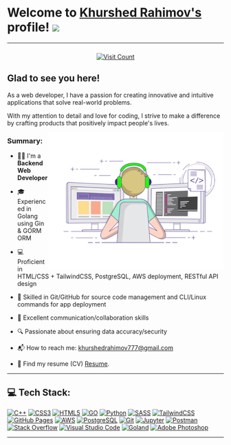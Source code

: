 # Welcome to [Khurshed Rahimov's](https://github.com/khurshedrahimov) profile! <a href="https://www.aswinbarath.me/"><img src="https://media.giphy.com/media/hvRJCLFzcasrR4ia7z/giphy.gif" width="25px"></a>



---
###


<p style="text-align:center">
<a href="https://visitcount.itsvg.in">
<img src="https://visitcount.itsvg.in/api?id=khurshedrahimov&icon=0&color=0" alt="Visit Count">
</a>
</p>



###

## Glad to see you here! &nbsp; 

As a web developer, I have a passion for creating innovative and intuitive applications that solve real-world problems.

With my attention to detail and love for coding, I strive to make a difference by crafting products that positively impact people's lives.


<img align="right" alt="GIF" src="https://github.com/khurshedrahimov/khurshedrahimov/blob/main/coding.gif" width="408" height="318" />


### Summary:

- 👨‍🎓 I'm a **Backend Web Developer**
- ‍🎓 Experienced in Golang using Gin & GORM ORM
- 💻 Proficient in HTML/CSS + TailwindCSS, PostgreSQL, AWS deployment, RESTful API design
- 🚀 Skilled in Git/GitHub for source code management and CLI/Linux commands for app deployment
- 💬 Excellent communication/collaboration skills
- 🔍 Passionate about ensuring data accuracy/security

- 📬 How to reach me: [khurshedrahimov777@gmail.com](mailto:khurshedrahimov777@gmail.com)
- 📝 Find my resume (CV)  [Resume](https://drive.google.com/file/d/1a5ljqKa5_HBMKVcwSBT_rx5UW2GjNH00/view?usp=sharing).


---

##  💻 Tech Stack:

<p>
  </a>
    <a href="#"><img alt="C++" src="https://img.shields.io/badge/c++-%2300599C.svg?style=for-the-badge&logo=c%2B%2B&logoColor=white"></a>
    <a href="#"><img alt="CSS3" src="https://img.shields.io/badge/css3-%231572B6.svg?style=for-the-badge&logo=css3&logoColor=white"></a>
    <a href="#"><img alt="HTML5" src="https://img.shields.io/badge/html5-%23E34F26.svg?style=for-the-badge&logo=html5&logoColor=white"></a>
    <a href="#"><img alt="GO" src="https://img.shields.io/badge/go-%2300ADD8.svg?style=for-the-badge&logo=go&logoColor=white"></a>
    <a href="#"><img alt="Python" src="https://img.shields.io/badge/python-3670A0?style=for-the-badge&logo=python&logoColor=ffdd54"></a>
    <a href="#"><img alt="SASS" src="https://img.shields.io/badge/SASS-hotpink.svg?style=for-the-badge&logo=SASS&logoColor=white"></a>
    <a href="#"><img alt="TailwindCSS" src="https://img.shields.io/badge/tailwindcss-%2338B2AC.svg?style=for-the-badge&logo=tailwind-css&logoColor=white"></a>
    <a href="#"><img alt="GitHub Pages" src="https://img.shields.io/badge/github%20pages-121013?style=for-the-badge&logo=github&logoColor=white"></a>
    <a href="#"><img alt="AWS" src="https://img.shields.io/badge/AWS-%23FF9900.svg?style=for-the-badge&logo=amazon-aws&logoColor=white"></a>
    <a href="#"><img alt="PostgreSQL" src ="https://img.shields.io/badge/postgres-%23316192.svg?style=for-the-badge&logo=postgresql&logoColor=white"></a>
    <a href="#"><img alt="Git" src="https://img.shields.io/badge/git-%23F05033.svg?style=for-the-badge&logo=git&logoColor=white"></a>
    <a href="#"><img alt="Jupyter" src="https://img.shields.io/badge/jupyter-%23FA0F00.svg?style=for-the-badge&logo=jupyter&logoColor=white"></a>
    <a href="#"><img alt="Postman" src="https://img.shields.io/badge/Postman-FF6C37?style=for-the-badge&logo=postman&logoColor=white"></a>
    <a href="#"><img alt="Stack Overflow" src="https://img.shields.io/badge/-Stackoverflow-FE7A16?style=for-the-badge&logo=stack-overflow&logoColor=white"></a>
    <a href="#"><img alt="Visual Studio Code" src="https://img.shields.io/badge/Visual%20Studio%20Code-0078d7.svg?style=for-the-badge&logo=visual-studio-code&logoColor=white"></a>
    <a href="#"><img alt="Goland" src="https://img.shields.io/badge/GoLand-0f0f0f?&style=for-the-badge&logo=goland&logoColor=white"></a>
    <a href="#"><img alt="Adobe Photoshop" src="https://img.shields.io/badge/adobephotoshop-%2331A8FF.svg?style=for-the-badge&logo=adobephotoshop&logoColor=white"></a>
</p>

---

